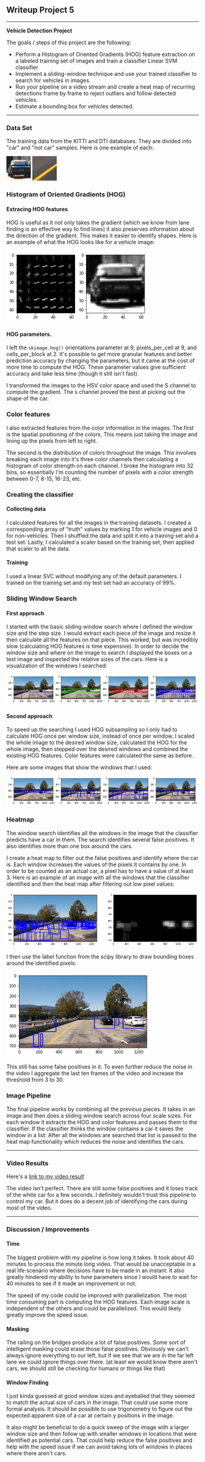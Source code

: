 ## Writeup Project 5

---

**Vehicle Detection Project**

The goals / steps of this project are the following:

* Perform a Histogram of Oriented Gradients (HOG) feature extraction on a labeled training set of images and train a classifier Linear SVM classifier
* Implement a sliding-window technique and use your trained classifier to search for vehicles in images.
* Run your pipeline on a video stream and create a heat map of recurring detections frame by frame to reject outliers and follow detected vehicles.
* Estimate a bounding box for vehicles detected.

[//]: # (Image References)
[vehicleExample]: ./training_data/vehicles/KITTI_extracted/1.png
[notvehicleExample]: ./training_data/non-vehicles/Extras/extra202.png
[hogImage]: ./output_images/hogImage.png
[firstWindowVisualize]: ./output_images/firstWindowVisualize.png
[secondWindowVisualize]: ./output_images/secondWindowVisualize.png
[boxesAndHeatMap]: ./output_images/boxesAndHeatMap.png
[labeledCars]: ./output_images/labeledCars.png

---

### Data Set

The training data from the KITTI and DTI databases. They are divided into "car" and "not car" samples. Here is one example of each:

![vehicle][vehicleExample]
![not vehicle][notvehicleExample]

### Histogram of Oriented Gradients (HOG)

#### Extracing HOG features

HOG is useful as it not only takes the gradient (which we know from lane finding is an effective way to find lines) it also preserves information about the direction of the gradient. This makes it easier to identify shapes. Here is an example of what the HOG looks like for a vehicle image:

![HOG example][hogImage]


#### HOG parameters.

I left the `skimage.hog()` orientations parameter at 9, pixels_per_cell at 9, and cells_per_block at 2. It's possible to get more granular features and better prediction accuracy by changing the parameters, but it came at the cost of more time to compute the HOG. These parameter values give sufficient accuracy and take less time (though it still isn't fast).

I transformed the images to the HSV color space and used the S channel to compute the gradient. The s channel proved the best at picking out the shape of the car.

### Color features

I also extracted features from the color information in the images. The first is the spatial positioning of the colors. This means just taking the image and lining up the pixels from left to right.

The second is the distribution of colors throughout the image. This involves breaking each image into it's three color channels then calculating a histogram of color strength on each channel. I broke the histogram into 32 bins, so essentially I'm counting the number of pixels with a color strength between 0-7, 8-15, 16-23, etc.

### Creating the classifier

#### Collecting data

I calculated features for all the images in the training datasets. I created a corresponding array of "truth" values by marking 1 for vehicle images and 0 for non-vehicles. Then I shuffled the data and split it into a training set and a test set. Lastly, I calculated a scaler based on the training set, then applied that scaler to all the data.

#### Training

I used a linear SVC without modifying any of the default parameters. I trained on the training set and my test set had an accuracy of 99%.

### Sliding Window Search

#### First approach

I started with the basic sliding window search where I defined the window size and the step size. I would extract each piece of the image and resize it then calculate all the features on that piece. This worked, but was incredibly slow (calculating HOG features is time expensive). In order to decide the window size and where on the image to search I displayed the boxes on a test image and inspected the relative sizes of the cars. Here is a visualization of the windows I searched:

![Visualization of windows][firstWindowVisualize]

#### Second approach

To speed up the searching I used HOG subsampling so I only had to calculate HOG once per window size, instead of once per window. I scaled the whole image to the desired window size, calculated the HOG for the whole image, then stepped over the desired windows and combined the existing HOG features. Color features were calculated the same as before.

Here are some images that show the windows that I used:

![Visualization of windows][secondWindowVisualize]

### Heatmap

The window search identifies all the windows in the image that the classifier predicts have a car in them. The search identifies several false positives. It also identifies more than one box around the cars.

I create a heat map to filter out the false positives and identify where the car is. Each window increases the values of the pixels it contains by one. In order to be counted as an actual car, a pixel has to have a value of at least 3. Here is an example of an image with all the windows that the classifier identified and then the heat map after filtering out low pixel values:

![car image with boxes][boxesAndHeatMap]

I then use the label function from the scipy library to draw bounding boxes around the identified pixels:

![car image with just car boxes][labeledCars]

This still has some false positives in it. To even further reduce the noise in the video I aggregate the last ten frames of the video and increase the threshold from 3 to 30.


### Image Pipeline

The final pipeline works by combining all the previous pieces. It takes in an image and then does a sliding window search across four scale sizes. For each window it extracts the HOG and color features and passes them to the classifier. If the classifier thinks the window contains a car it saves the window in a list. After all the windows are searched that list is passed to the heat map functionality which reduces the noise and identifies the cars.

---

### Video Results

Here's a [link to my video result](./output_images/project_video.mp4)

The video isn't perfect. There are still some false positives and it loses track of the white car for a few seconds. I definitely wouldn't trust this pipeline to control my car. But it does do a decent job of identifying the cars during most of the video.

---

### Discussion / Improvements

#### Time

The biggest problem with my pipeline is how long it takes. It took about 40 minutes to process the minute long video. That would be unacceptable in a real life scenario where decisions have to be made in an instant. It also greatly hindered my ability to tune parameters since I would have to wait for 40 minutes to see if it made an improvement or not.

The speed of my code could be improved with parallelization. The most time consuming part is computing the HOG features. Each image scale is independent of the others and could be parallelized. This would likely greatly improve the speed issue.

#### Masking

The railing on the bridges produce a lot of false positives. Some sort of intelligent masking could erase those false positives. Obviously we can't always ignore everything to our left, but if we see that we are in the far left lane we could ignore things over there. (at least we would know there aren't cars, we should still be checking for humans or things like that)

#### Window Finding

I just kinda guessed at good window sizes and eyeballed that they seemed to match the actual size of cars in the image. That could use some more formal analysis. It should be possible to use trigonometry to figure out the expected apparent size of a car at certain y positions in the image.

It also might be beneficial to do a quick sweep of the image with a larger window size and then follow up with smaller windows in locations that were identified as potential cars. That could help reduce the false positives and help with the speed issue if we can avoid taking lots of windows in places where there aren't cars.